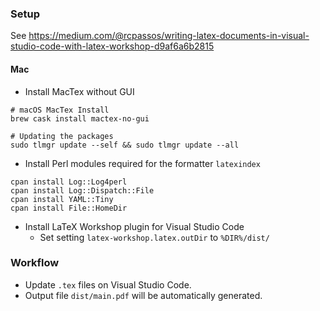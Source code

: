 ### Setup

See https://medium.com/@rcpassos/writing-latex-documents-in-visual-studio-code-with-latex-workshop-d9af6a6b2815

#### Mac

- Install MacTex without GUI

```
# macOS MacTex Install
brew cask install mactex-no-gui

# Updating the packages
sudo tlmgr update --self && sudo tlmgr update --all
```

- Install Perl modules required for the formatter `latexindex`

```
cpan install Log::Log4perl
cpan install Log::Dispatch::File
cpan install YAML::Tiny
cpan install File::HomeDir
```

- Install LaTeX Workshop plugin for Visual Studio Code
  - Set setting `latex-workshop.latex.outDir` to `%DIR%/dist/`

### Workflow

- Update `.tex` files on Visual Studio Code.
- Output file `dist/main.pdf` will be automatically generated.

